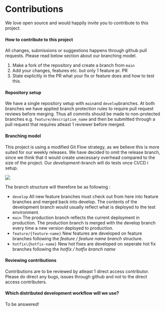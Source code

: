 # Contributions

We love open source and would happily invite you to contribute to this project.

#### How to contribute to this project
All changes, submissions or suggestions happens through github pull requests. Please read below section about our branching model.

1. Make a fork of the repository and create a branch from `main`
2. Add your changes, features etc. but only 1 feature pr. PR 
3. State explicitly in the PR what your fix or feature does and how to test this.



#### Repository setup
We have a single repository setup with `main`and `develop`branches. At both branches we have applied branch protection rules to require pull request reviews before merging. Thus all commits should be made to non-protected branches e.g. `feature/descriptive_name` and then be submitted through a pull request that requires atleast 1 reviewer before merged. 


#### Branching model

This project is using a modified Git Flow strategy, as we believe this is more suited for our weekly releases. We have decided to omit the release branch, since we think that it would create unecessary overhead compared to the size of the project. Our _development_-branch will do tests once CI/CD i setup. 

![](https://i.imgur.com/ea6o39W.png)

The branch structure will therefore be as following :

- `develop` All new feature branches must check out from here into feature branches and merged back into develop. The contents of the development branch would usually reflect what is deployed to the test environment.
- `main` The production branch reflects the current deployment in production. The production branch is merged with the develop branch every time a new version deployed to production.
- `feature/{feature-name}` New features are developed on feature branches following the *feature / feature name branch* structure.
-  `hotfix\{hotfix-name}` New hot fixes are developed on seperate hot fix branches following the *hotfix / hotfix branch name*


#### Reviewing contributions
Contributions are to be reviewed by atleast 1 direct access contributor. Please do direct any bugs, issues through github and not to the direct access contributers.

#### Which distributed development workflow will we use?
To be answered!